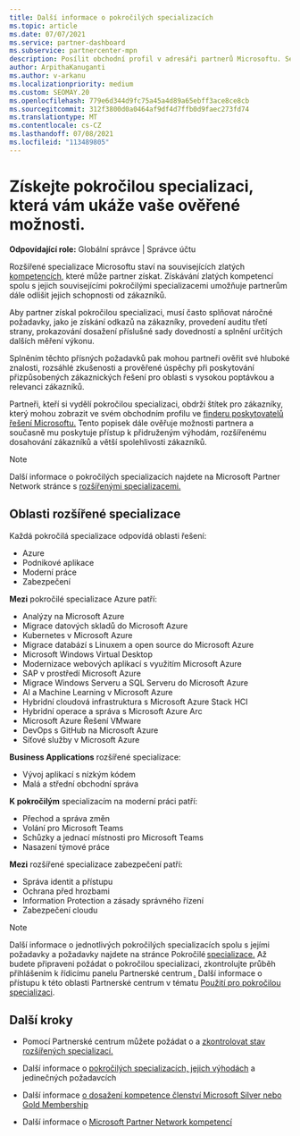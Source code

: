 ```yaml
---
title: Další informace o pokročilých specializacích
ms.topic: article
ms.date: 07/07/2021
ms.service: partner-dashboard
ms.subservice: partnercenter-mpn
description: Posílit obchodní profil v adresáři partnerů Microsoftu. Seznamte se s pokročilými specializacemi, které můžete dosáhnout, spolu s vašimi stávajícími kompetencemi Gold a Silver.
author: ArpithaKanuganti
ms.author: v-arkanu
ms.localizationpriority: medium
ms.custom: SEOMAY.20
ms.openlocfilehash: 779e6d344d9fc75a45a4d89a65ebff3ace8ce8cb
ms.sourcegitcommit: 312f3800d0a0464af9df4d7ffb0d9faec273fd74
ms.translationtype: MT
ms.contentlocale: cs-CZ
ms.lasthandoff: 07/08/2021
ms.locfileid: "113489805"
---
```

# <a name="earn-an-advanced-specialization-to-showcase-your-validated-capabilities"></a>Získejte pokročilou specializaci, která vám ukáže vaše ověřené možnosti.

**Odpovídající role:** Globální správce | Správce účtu

Rozšířené specializace Microsoftu staví na souvisejících zlatých [kompetencích,](learn-about-competencies.md) které může partner získat. Získávání zlatých kompetencí spolu s jejich souvisejícími pokročilými specializacemi umožňuje partnerům dále odlišit jejich schopnosti od zákazníků.

Aby partner získal pokročilou specializaci, musí často splňovat náročné požadavky, jako je získání odkazů na zákazníky, provedení auditu třetí strany, prokazování dosažení příslušné sady dovedností a splnění určitých dalších měření výkonu.

Splněním těchto přísných požadavků pak mohou partneři ověřit své hluboké znalosti, rozsáhlé zkušenosti a prověřené úspěchy při poskytování přizpůsobených zákaznických řešení pro oblasti s vysokou poptávkou a relevanci zákazníků.

Partneři, kteří si vydělí pokročilou specializaci, obdrží štítek pro zákazníky, který mohou zobrazit ve svém obchodním profilu ve [finderu poskytovatelů řešení Microsoftu.](https://www.microsoft.com/solution-providers/home) Tento popisek dále ověřuje možnosti partnera a současně mu poskytuje přístup k přidruženým výhodám, rozšířenému dosahování zákazníků a větší spolehlivosti zákazníků.

> [!NOTE]
> Další informace o pokročilých specializacích najdete na Microsoft Partner Network stránce s [rozšířenými specializacemi.](https://partner.microsoft.com/membership/advanced-specialization)

## <a name="advanced-specialization-areas"></a>Oblasti rozšířené specializace

Každá pokročilá specializace odpovídá oblasti řešení:

- Azure
- Podnikové aplikace
- Moderní práce
- Zabezpečení

**Mezi** pokročilé specializace Azure patří:

- Analýzy na Microsoft Azure
- Migrace datových skladů do Microsoft Azure
- Kubernetes v Microsoft Azure
- Migrace databází s Linuxem a open source do Microsoft Azure
- Microsoft Windows Virtual Desktop
- Modernizace webových aplikací s využitím Microsoft Azure
- SAP v prostředí Microsoft Azure
- Migrace Windows Serveru a SQL Serveru do Microsoft Azure
- AI a Machine Learning v Microsoft Azure
- Hybridní cloudová infrastruktura s Microsoft Azure Stack HCI
- Hybridní operace a správa s Microsoft Azure Arc
- Microsoft Azure Řešení VMware
- DevOps s GitHub na Microsoft Azure
- Síťové služby v Microsoft Azure


**Business Applications** rozšířené specializace:

- Vývoj aplikací s nízkým kódem
- Malá a střední obchodní správa

**K pokročilým** specializacím na moderní práci patří:

- Přechod a správa změn
- Volání pro Microsoft Teams
- Schůzky a jednací místnosti pro Microsoft Teams
- Nasazení týmové práce

**Mezi** rozšířené specializace zabezpečení patří:

- Správa identit a přístupu
- Ochrana před hrozbami
- Information Protection a zásady správného řízení
- Zabezpečení cloudu

> [!NOTE]
> Další informace o jednotlivých pokročilých specializacích spolu s jejími požadavky a požadavky najdete na stránce Pokročilé [specializace.](https://partner.microsoft.com/membership/advanced-specialization) Až budete připraveni požádat o pokročilou specializaci, zkontrolujte průběh přihlášením k řídicímu panelu Partnerské centrum [.](https://partner.microsoft.com/dashboard) Další informace o přístupu k této oblasti Partnerské centrum v tématu [Použití pro pokročilou specializaci](advanced-specializations-apply.md).

## <a name="next-steps"></a>Další kroky

- Pomocí Partnerské centrum můžete požádat o a [zkontrolovat stav rozšířených specializací.](advanced-specializations-apply.md)

- Další informace o [pokročilých specializacích, jejich výhodách](https://partner.microsoft.com/membership/advanced-specialization) a jedinečných požadavcích

- Další informace [o dosažení kompetence členství Microsoft Silver nebo Gold Membership](learn-about-competencies.md)

- Další informace o [Microsoft Partner Network kompetencí](https://partner.microsoft.com/membership/competencies)